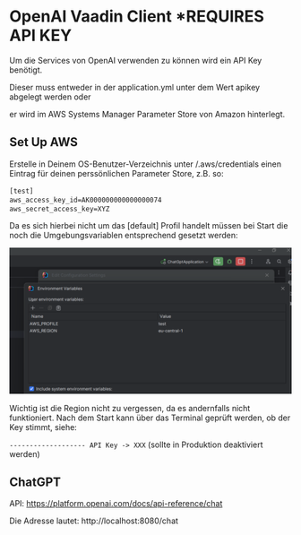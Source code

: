 # OpenAI Vaadin Client *REQUIRES API KEY

Um die Services von OpenAI verwenden zu können wird ein API Key benötigt.

Dieser muss entweder in der application.yml unter dem Wert apikey abgelegt werden oder

er wird im AWS Systems Manager Parameter Store von Amazon hinterlegt.

## Set Up AWS

Erstelle in Deinem OS-Benutzer-Verzeichnis unter /.aws/credentials einen Eintrag für deinen perssönlichen Parameter Store, z.B. so:

```
[test]
aws_access_key_id=AK000000000000000074
aws_secret_access_key=XYZ
```

Da es sich hierbei nicht um das [default] Profil handelt müssen bei Start die noch die Umgebungsvariablen entsprechend gesetzt werden:

![img.png](img.png)

Wichtig ist die Region nicht zu vergessen, da es andernfalls nicht funktioniert. Nach dem Start kann über das Terminal geprüft werden, ob der Key stimmt, siehe:

```------------------- API Key -> XXX``` (sollte in Produktion deaktiviert werden)

## ChatGPT

API: https://platform.openai.com/docs/api-reference/chat

Die Adresse lautet: http://localhost:8080/chat

